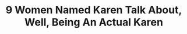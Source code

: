 ---
layout: link
title:  "9 Women Named Karen Talk About, Well, Being An Actual Karen"
categories: blog
link: https://www.huffpost.com/entry/women-named-karen-talk-about-karen-meme_l_5f21ee0bc5b6a34284b6120b
tags: link
---